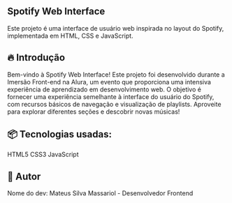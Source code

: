 <h2>Spotify Web Interface</h2>
Este projeto é uma interface de usuário web inspirada no layout do Spotify, implementada em HTML, CSS e JavaScript.

<h2>🔥 Introdução</h2>
Bem-vindo à Spotify Web Interface! Este projeto foi desenvolvido durante a Imersão Front-end na Alura, um evento que proporciona uma intensiva experiência de aprendizado em desenvolvimento web. O objetivo é fornecer uma experiência semelhante à interface do usuário do Spotify, com recursos básicos de navegação e visualização de playlists. Aproveite para explorar diferentes seções e descobrir novas músicas!

<h2>📦 Tecnologias usadas:</h2>
HTML5
CSS3
JavaScript

<h2>👷 Autor</h2>
Nome do dev: Mateus Silva Massariol - Desenvolvedor Frontend
